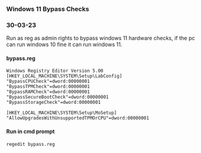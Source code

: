 ### Windows 11 Bypass Checks
### 30-03-23

Run as reg as admin rights to bypass windows 11 hardware checks, if the pc can run windows 10 fine it can run windows 11. 

#### bypass.reg

```text
Windows Registry Editor Version 5.00
[HKEY_LOCAL_MACHINE\SYSTEM\Setup\LabConfig]
"BypassCPUCheck"=dword:00000001
"BypassTPMCheck"=dword:00000001
"BypassRAMCheck"=dword:00000001
"BypassSecureBootCheck"=dword:00000001
"BypassStorageCheck"=dword:00000001

[HKEY_LOCAL_MACHINE\SYSTEM\Setup\MoSetup]
"AllowUpgradesWithUnsupportedTPMOrCPU"=dword:00000001
```

#### Run in cmd prompt

```text
regedit bypass.reg
```
